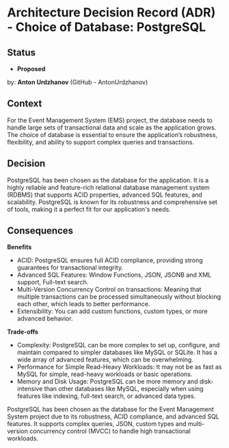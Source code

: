 # Architecture Decision Record (ADR) - Choice of Database: PostgreSQL

## Status

- **Proposed**

by:
**Anton Urdzhanov** (GitHub - AntonUrdzhanov)

## Context

For the Event Management System (EMS) project, the database needs to handle large sets of transactional data
and scale as the application grows. The choice of database is essential to ensure the application’s robustness,
flexibility, and ability to support complex queries and transactions.

## Decision

PostgreSQL has been chosen as the database for the application.
It is a highly reliable and feature-rich relational database management system (RDBMS) that supports ACID properties,
advanced SQL features, and scalability. PostgreSQL is known for its robustness
and comprehensive set of tools, making it a perfect fit for our application's needs.

## Consequences

**Benefits**

- ACID: PostgreSQL ensures full ACID compliance, providing strong guarantees for transactional integrity.
- Advanced SQL Features: Window Functions, JSON, JSONB and XML support, Full-text search.
- Multi-Version Concurrency Control on transactions: Meaning that multiple transactions can be processed simultaneously without blocking each other,
which leads to better performance.
- Extensibility: You can add custom functions, custom types, or more advanced behavior.

**Trade-offs**

- Complexity: PostgreSQL can be more complex to set up, configure, and maintain compared to simpler databases like MySQL or SQLite.
It has a wide array of advanced features, which can be overwhelming.
- Performance for Simple Read-Heavy Workloads: It may not be as fast as MySQL for simple, read-heavy workloads or basic operations.
- Memory and Disk Usage: PostgreSQL can be more memory and disk-intensive than other databases like MySQL,
especially when using features like indexing, full-text search, or advanced data types.

PostgreSQL has been chosen as the database for the Event Management System project due to its robustness,
ACID compliance, and advanced SQL features. It supports complex queries, JSON, custom types
and multi-version concurrency control (MVCC) to handle high transactional workloads.

